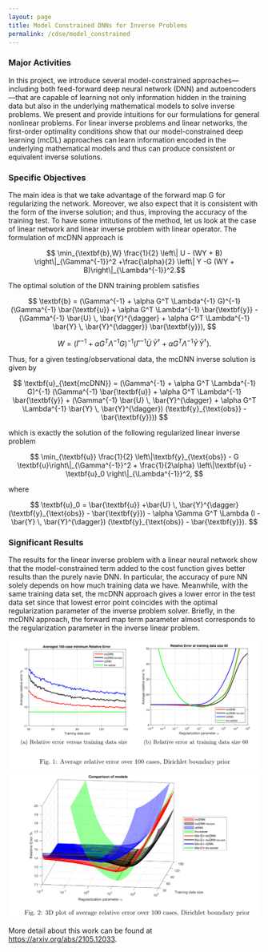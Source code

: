 ```yaml
---
layout: page
title: Model Constrained DNNs for Inverse Problems
permalink: /cdse/model_constrained
---
```


<!-- <div style="text-align: justify"> -->

### Major Activities

In this project, we introduce several model-constrained approaches—including both feed-forward deep neural network (DNN) and autoencoders—that are capable of learning not only information hidden in the training data but also in the underlying mathematical models to solve inverse problems.  We present and provide intuitions for our formulations for general nonlinear problems.   For linear inverse problems and linear networks,  the first-order optimality conditions show that our model-constrained deep learning (mcDL) approaches can learn information encoded in the underlying mathematical models and thus can produce consistent or equivalent inverse solutions.

### Specific Objectives

The main idea is that we take advantage of the forward map G for regularizing the network. Moreover, we also expect that it is consistent with the form of the inverse solution; and thus, improving the accuracy of the training test. To have some intitutions of the method, let us look at the case of linear network and linear inverse problem with linear operator. The formulation of mcDNN approach is

$$ \min_{\textbf{b},W} \frac{1}{2} \left\| U - (WY + B) \right\|_{\Gamma^{-1}}^2 +\frac{\alpha}{2} \left\|  Y -G (WY + B)\right\|_{\Lambda^{-1}}^2.$$

The optimal solution of the DNN training problem satisfies

$$ \textbf{b} = (\Gamma^{-1} + \alpha G^T \Lambda^{-1} G)^{-1} (\Gamma^{-1} \bar{\textbf{u}} + \alpha G^T \Lambda^{-1}  \bar{\textbf{y}} - {\Gamma^{-1} \bar{U} \, \bar{Y}^{\dagger} + \alpha G^T \Lambda^{-1} \bar{Y} \, \bar{Y}^{\dagger}} \bar{\textbf{y}}), $$

$$ W = (\Gamma^{-1} + \alpha G^T \Lambda^{-1} G)^{-1}  (\Gamma^{-1} \bar{U} \,\bar{Y}^{\dagger} + \alpha G^T \Lambda^{-1}\bar{Y} \, \bar{Y}^{\dagger}). $$

Thus, for a given testing/observational data, the mcDNN inverse solution is given by

$$ \textbf{u}_{\text{mcDNN}} = (\Gamma^{-1} + \alpha G^T \Lambda^{-1} G)^{-1}   (\Gamma^{-1} \bar{\textbf{u}} + \alpha G^T \Lambda^{-1} \bar{\textbf{y}} + (\Gamma^{-1} \bar{U} \, \bar{Y}^{\dagger} + \alpha G^T \Lambda^{-1} \bar{Y} \, \bar{Y}^{\dagger}) (\textbf{y}_{\text{obs}} - \bar{\textbf{y}})) $$

which is exactly the solution of the following regularized linear inverse problem

$$
\min_{\textbf{u}} \frac{1}{2}  \left\|\textbf{y}_{\text{obs}} - G \textbf{u}\right\|_{\Gamma^{-1}}^2 + \frac{1}{2\alpha} \left\|\textbf{u} - \textbf{u}_0 \right\|_{\Lambda^{-1}}^2,
$$

where

$$
\textbf{u}_0 =  \bar{\textbf{u}} +\bar{U} \, \bar{Y}^{\dagger} (\textbf{y}_{\text{obs}} - \bar{\textbf{y}}) - \alpha \Gamma G^T \Lambda (I - \bar{Y} \, \bar{Y}^{\dagger}) (\textbf{y}_{\text{obs}} - \bar{\textbf{y}}).
$$


### Significant Results

The results for the linear inverse problem with a linear neural network show that the model-constrained term added to the cost function gives better results than the purely navie DNN. In particular, the accuracy of pure NN solely depends on how much training data we have. Meanwhile, with the same training data set, the mcDNN approach gives a lower error in the test data set since that lowest error point coincides with the optimal regularization parameter of the inverse problem solver. Briefly, in the mcDNN approach, the forward map term parameter almost corresponds to the regularization parameter in the inverse linear problem.

![image1](/assets/figures/hainguyen/mcDNN_fig_1.png "fig:")
![image2](/assets/figures/hainguyen/mcDNN_fig_2.png "fig:")

More detail about this work can be found at https://arxiv.org/abs/2105.12033.

